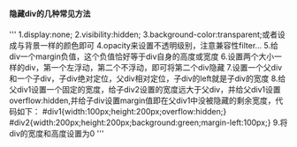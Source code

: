 #### 隐藏div的几种常见方法
'''
1.display:none; 
2.visibility:hidden; 
3.background-color:transparent;或者设成与背景一样的颜色即可 
4.opacity来设置不透明级别，注意兼容性filter… 
5.给div一个margin负值，这个负值恰好等于div自身的高度或宽度 
6.设置两个大小一样的div，第一个左浮动，第二个不浮动，即可将第二个div隐藏 
7.设置一个父div和一个子div，子div绝对定位，父div相对定位，子div的left就是子div的宽度 
8.给父div1设置一个固定的宽度，给子div2设置的宽度远大于父div，并给父div1设置overflow:hidden,并给子div设置margin值即在父div1中没被隐藏的剩余宽度，代码如下： 
#div1{width:100px;height:200px;overflow:hidden;} 
#div2{width:200px;height:200px;background:green;margin-left:100px;} 
9.将div的宽度和高度设置为0
'''